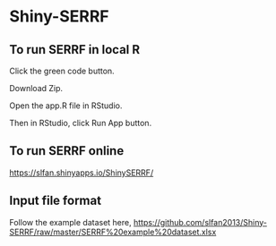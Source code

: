 # Shiny-SERRF

## To run SERRF in local R

Click the green code button. 

Download Zip. 

Open the app.R file in RStudio. 

Then in RStudio, click Run App button.

## To run SERRF online
https://slfan.shinyapps.io/ShinySERRF/


## Input file format
Follow the example dataset here,
https://github.com/slfan2013/Shiny-SERRF/raw/master/SERRF%20example%20dataset.xlsx


